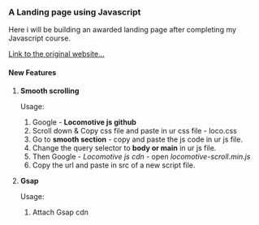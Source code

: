 ### A Landing page using Javascript

Here i will be building an awarded landing page after completing my Javascript course.

[Link to the original website...](https://cynthiaugwu.com/)

#### New Features

1. **Smooth scrolling**

   Usage:

   1. Google - **Locomotive js github**
   2. Scroll down & Copy css file and paste in ur css file - loco.css
   3. Go to **smooth section** - copy and paste the js code in ur js file.
   4. Change the query selector to **body or main** in ur js file.
   5. Then Google - _Locomotive js cdn_ - open _locomotive-scroll.min.js_
   6. Copy the url and paste in src of a new script file.

2. **Gsap**

   Usage:

   1. Attach Gsap cdn
